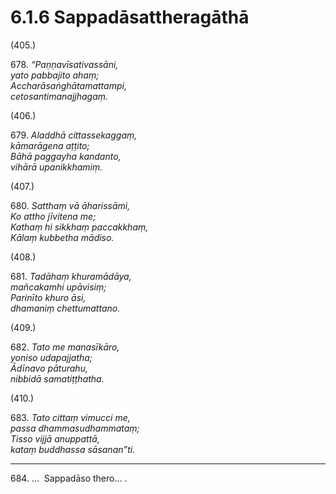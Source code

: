 

# 6.1.6 Sappadāsattheragāthā




(405.)

678\. _“Paṇṇavīsativassāni,_  
_yato pabbajito ahaṃ;_  
_Accharāsaṅghātamattampi,_  
_cetosantimanajjhagaṃ._  


(406.)

679\. _Aladdhā cittassekaggaṃ,_  
_kāmarāgena aṭṭito;_  
_Bāhā paggayha kandanto,_  
_vihārā upanikkhamiṃ._  


(407.)

680\. _Satthaṃ vā āharissāmi,_  
_Ko attho jīvitena me;_  
_Kathaṃ hi sikkhaṃ paccakkhaṃ,_  
_Kālaṃ kubbetha mādiso._  


(408.)

681\. _Tadāhaṃ khuramādāya,_  
_mañcakamhi upāvisiṃ;_  
_Parinīto khuro āsi,_  
_dhamaniṃ chettumattano._  


(409.)

682\. _Tato me manasīkāro,_  
_yoniso udapajjatha;_  
_Ādīnavo pāturahu,_  
_nibbidā samatiṭṭhatha._  


(410.)

683\. _Tato cittaṃ vimucci me,_  
_passa dhammasudhammataṃ;_  
_Tisso vijjā anuppattā,_  
_kataṃ buddhassa sāsanan”ti._  


---

684\. …  Sappadāso thero… .





